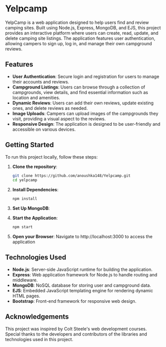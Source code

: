 # Yelpcamp

YelpCamp is a web application designed to help users find and review camping sites. Built using Node.js, Express, MongoDB, and EJS, this project provides an interactive platform where users can create, read, update, and delete camping site listings. The application features user authentication, allowing campers to sign up, log in, and manage their own campground reviews.


## Features
- **User Authentication**: Secure login and registration for users to manage their accounts and reviews.
- **Campground Listings**: Users can browse through a collection of campgrounds, view details, and find essential information such as location and amenities.
- **Dynamic Reviews**: Users can add their own reviews, update existing ones, and delete reviews as needed.
- **Image Uploads**: Campers can upload images of the campgrounds they visit, providing a visual aspect to the reviews.
- **Responsive Design**: The application is designed to be user-friendly and accessible on various devices.

## Getting Started
To run this project locally, follow these steps:

1. **Clone the repository**:
   ```bash
   git clone https://github.com/anoushka148/Yelpcamp.git
   cd yelpcamp
   ```
2. **Install Dependencies**:
   ```bash
   npm install
   ```
3. **Set Up  MongoDB**:

4. **Start the Application**:
   ```bash
   npm start
   ```
5. **Open your Browser**:
Navigate to http://localhost:3000 to access the application

## Technologies Used
- **Node.js**: Server-side JavaScript runtime for building the application.
- **Express**: Web application framework for Node.js to handle routing and middleware.
- **MongoDB**: NoSQL database for storing user and campground data.
- **EJS**: Embedded JavaScript templating engine for rendering dynamic HTML pages.
- **Bootstrap**: Front-end framework for responsive web design.
## Acknowledgements
This project was inspired by Colt Steele's web development courses. Special thanks to the developers and contributors of the libraries and technologies used in this project.
